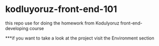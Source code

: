 # kodluyoruz-front-end-101
this repo use for doing the homework from Kodulyoruz front-end-developing course 

***if you want to take a look at the project visit the Environment section
